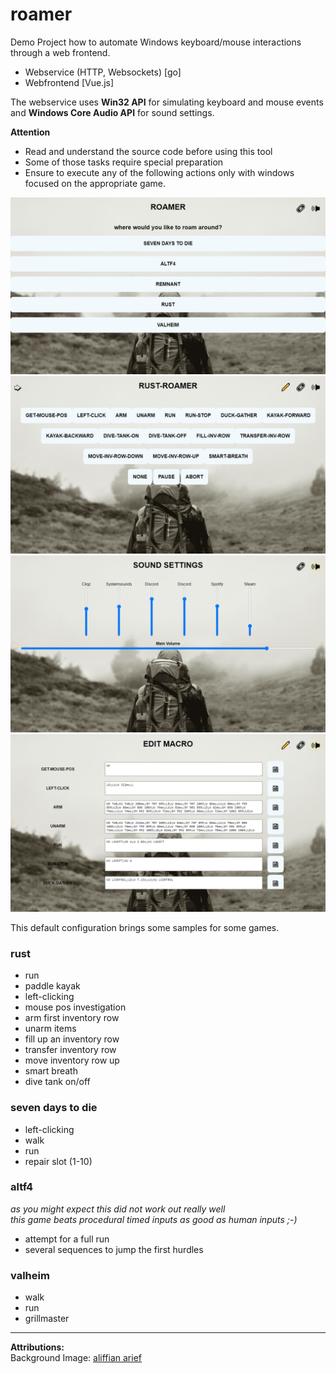 # roamer

Demo Project how to automate Windows keyboard/mouse interactions through a web frontend.

* Webservice (HTTP, Websockets) [go]
* Webfrontend [Vue.js]

The webservice uses  **Win32 API** for simulating keyboard and mouse events and **Windows Core Audio API** for sound
settings.

**Attention**

* Read and understand the source code before using this tool
* Some of those tasks require special preparation
* Ensure to execute any of the following actions only with windows focused on the appropriate game.

![Roamer - Overview](Galaxy-J7-1.png)
![Roamer - Macro List](Galaxy-J7-2.png)
![Roamer - Sound Settings](Galaxy-J7.png)
![Roamer - Macro Editor](Galaxy-J7-3.png)

This default configuration brings some samples for some games.

### rust

* run
* paddle kayak
* left-clicking
* mouse pos investigation
* arm first inventory row
* unarm items
* fill up an inventory row
* transfer inventory row
* move inventory row up
* smart breath
* dive tank on/off

### seven days to die

* left-clicking
* walk
* run
* repair slot (1-10)

### altf4

*as you might expect this did not work out really well  
this game beats procedural timed inputs as good as human inputs ;-)*

* attempt for a full run
* several sequences to jump the first hurdles

### valheim

* walk
* run
* grillmaster

---
**Attributions:**  
Background
Image: [aliffian arief](https://unsplash.com/@helip?utm_source=unsplash&utm_medium=referral&utm_content=creditCopyTex)
